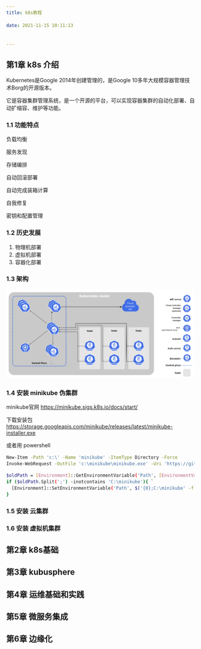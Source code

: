```yaml
---
title: k8s教程

date: 2021-11-15 10:11:13


---
```


## 第1章  k8s 介绍

Kubernetes是Google 2014年创建管理的，是Google 10多年大规模容器管理技术Borg的开源版本。

它是容器集群管理系统，是一个开源的平台，可以实现容器集群的自动化部署、自动扩缩容、维护等功能。



### 1.1 功能特点

负载均衡

服务发现

存储编排

自动回滚部署

自动完成装箱计算

自我修复

密钥和配置管理





### 1.2 历史发展

1.   物理机部署
2.   虚拟机部署
3.   容器化部署





### 1.3 架构

![image-20220606223356413](./asset/image-20220606223356413.png)



### 1.4 安装 minikube 伪集群

minikube官网 https://minikube.sigs.k8s.io/docs/start/



下载安装包 https://storage.googleapis.com/minikube/releases/latest/minikube-installer.exe



或者用 powershell

```sh
New-Item -Path 'c:\' -Name 'minikube' -ItemType Directory -Force
Invoke-WebRequest -OutFile 'c:\minikube\minikube.exe' -Uri 'https://github.com/kubernetes/minikube/releases/latest/download/minikube-windows-amd64.exe' -UseBasicParsing

```



```sh
$oldPath = [Environment]::GetEnvironmentVariable('Path', [EnvironmentVariableTarget]::Machine)
if ($oldPath.Split(';') -inotcontains 'C:\minikube'){ `
  [Environment]::SetEnvironmentVariable('Path', $('{0};C:\minikube' -f $oldPath), [EnvironmentVariableTarget]::Machine) `
}

```





### 1.5 安装 云集群



### 1.6 安装 虚拟机集群







## 第2章 k8s基础









## 第3章 kubusphere







## 第4章 运维基础和实践









## 第5章 微服务集成







## 第6章 边缘化


